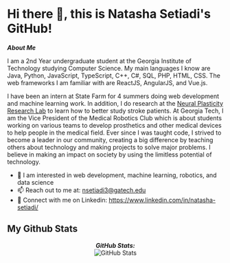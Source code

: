# Hi there 👋, this is Natasha Setiadi's GitHub!

***About Me***

I am a 2nd Year undergraduate student at the Georgia Institute of Technology studying Computer Science. My main languages I know are Java, Python, JavaScript, TypeScript, C++, C#, SQL, PHP, HTML, CSS. The web frameworks I am familiar with are ReactJS, AngularJS, and Vue.js. 

I have been an intern at State Farm for 4 summers doing web development and machine learning work. In addition, I do research at the <a href="https://github.com/npresearchlab">Neural Plasticity Research Lab</a> to learn how to better study stroke patients. At Georgia Tech, I am the Vice President of the Medical Robotics Club which is about students working on various teams to develop prosthetics and other medical devices to help people in the medical field. Ever since I was taught code, I strived to become a leader in our community, creating a big difference by teaching others about technology and making projects to solve major problems. I believe in making an impact on society by using the limitless potential of technology.
- 🤖 I am interested in web development, machine learning, robotics, and data science
- 📫 Reach out to me at: <a href="nsetiadi3@gatech.edu">nsetiadi3@gatech.edu</a>
- 🙌 Connect with me on Linkedin: https://www.linkedin.com/in/natasha-setiadi/

<h2>My Github Stats</h2>

<div>


  <p align="center">
  <b><em>GitHub Stats:</em></b> <br/>
    <img src="https://github-readme-stats.vercel.app/api?username=NatashaSetiadi" alt="GitHub Stats" /> <br/><br/>

</div>

